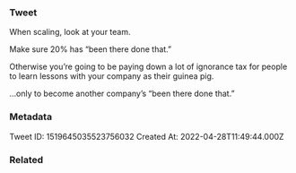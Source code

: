 ### Tweet
When scaling, look at your team.

Make sure 20% has “been there done that.”

Otherwise you’re going to be paying down a lot of ignorance tax for people to learn lessons with your company as their guinea pig.

…only to become another company’s “been there done that.”

### Metadata
Tweet ID: 1519645035523756032
Created At: 2022-04-28T11:49:44.000Z

### Related

